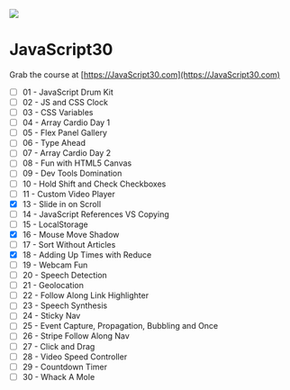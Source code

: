 ![](https://javascript30.com/images/JS3-social-share.png)

# JavaScript30

Grab the course at [https://JavaScript30.com](https://JavaScript30.com)

- [ ] 01 - JavaScript Drum Kit
- [ ] 02 - JS and CSS Clock
- [ ] 03 - CSS Variables
- [ ] 04 - Array Cardio Day 1
- [ ] 05 - Flex Panel Gallery
- [ ] 06 - Type Ahead
- [ ] 07 - Array Cardio Day 2
- [ ] 08 - Fun with HTML5 Canvas
- [ ] 09 - Dev Tools Domination
- [ ] 10 - Hold Shift and Check Checkboxes
- [ ] 11 - Custom Video Player
- [x] 13 - Slide in on Scroll
- [ ] 14 - JavaScript References VS Copying
- [ ] 15 - LocalStorage
- [x] 16 - Mouse Move Shadow
- [ ] 17 - Sort Without Articles
- [x] 18 - Adding Up Times with Reduce
- [ ] 19 - Webcam Fun
- [ ] 20 - Speech Detection
- [ ] 21 - Geolocation
- [ ] 22 - Follow Along Link Highlighter
- [ ] 23 - Speech Synthesis
- [ ] 24 - Sticky Nav
- [ ] 25 - Event Capture, Propagation, Bubbling and Once
- [ ] 26 - Stripe Follow Along Nav
- [ ] 27 - Click and Drag
- [ ] 28 - Video Speed Controller
- [ ] 29 - Countdown Timer
- [ ] 30 - Whack A Mole
